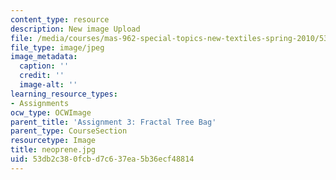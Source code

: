 ```yaml
---
content_type: resource
description: New image Upload
file: /media/courses/mas-962-special-topics-new-textiles-spring-2010/53db2c380fcbd7c637ea5b36ecf48814_neoprene.jpg
file_type: image/jpeg
image_metadata:
  caption: ''
  credit: ''
  image-alt: ''
learning_resource_types:
- Assignments
ocw_type: OCWImage
parent_title: 'Assignment 3: Fractal Tree Bag'
parent_type: CourseSection
resourcetype: Image
title: neoprene.jpg
uid: 53db2c38-0fcb-d7c6-37ea-5b36ecf48814
---
```

